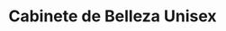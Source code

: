 ---
title: "Cabinete de Belleza Unisex"
url: /guayaquil/cabinete-de-belleza-unisex/
shop: peluquería
---